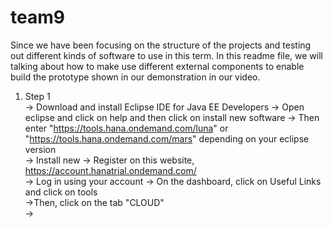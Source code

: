 # team9

Since we have been focusing on the structure of the projects and testing out different kinds of software to use in this term. In this readme file, we will talking about how to make use different external components to enable build the prototype shown in our demonstration in our video. 

1. Step 1   
   -> Download and install Eclipse IDE for Java EE Developers
   -> Open eclipse and click on help and then click on install new software
   -> Then enter "https://tools.hana.ondemand.com/luna" or 
      "https://tools.hana.ondemand.com/mars" depending on your eclipse 
       version  
   -> Install new
   -> Register on this website, https://account.hanatrial.ondemand.com/  
   -> Log in using your account 
   -> On the dashboard, click on Useful Links and click on tools  
   ->Then, click on the tab "CLOUD"  
   ->
